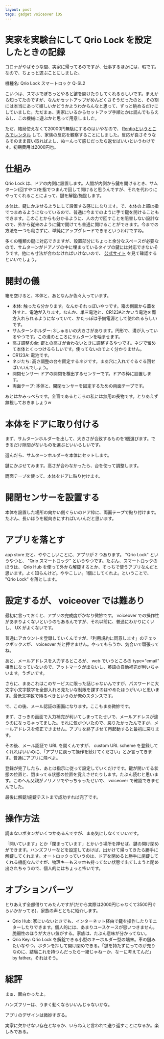 ```yaml
---
layout: post
tags: gadget voiceover iOS
---
```


# 実家を実験台にして Qrio Lock を設定したときの記録

コロナがやばそうな間、実家に帰ってるのですが、仕事するほかには、暇です。なので、ちょっと遊ぶことにしました。

機種名: Qrio Lock スマートロック Q-SL2

こいつは、スマホでぽちっとやると鍵を開けたりしてくれるらしいです。まえから知ってたのですが、なんかセットアップがめんどくさそうだったのと、その割には本当にあって嬉しいかどうかようわからんなと思って、ずっと眺めるだけにしていました。ただまぁ、実家にいるからセットアップ手順とかは読んでもらえるし、この機械に遊ぶかと思って用意しました。

ただ、結局使えなくて20000円無駄にするのはいやなので、 [Rentioというところでレンタル](https://www.rentio.jp/products/q-sl2) して、家族の反応を観察することにしました。反応が良さそうならそのまま買い取ればよし、ぬーんって感じだったら返せばいいというわけです。初期費用は2000円也。

# 仕組み

Qrio Lock は、ドアの内側に設置します。人間が内側から鍵を開けるとき、サムターン(回すやつ)を指でつまんで回して開けると思うんですが、それを代わりにやってくれることによって、鍵を解錠/施錠します。

本体は、鍵にかぶせるようにして設置する感じになります。で、本体の上部は指でつまめるようになっているので、普通に今までのように手で鍵を開けることもできます。このことからも分かるように、人の力で回すことを阻害しない設計なので、外から従来のように鍵で開けても普通に開けることができます。今までの方法を一つも殺さずに、単純にアップグレードできるというわけですね。

多くの種類の鍵に対応できますが、設置部分にちょっと余分なスペースが必要なので、サムターンがドアノブの中に埋まっているタイプの鍵には対応できないそうです。他にも寸法が合わなければいけないので、 [公式サイト](https://qrio.me/smartlock/specs/) を見て確認するといいでしょう。

# 開封の儀

箱を空けると、本体と、あとなんか色々入っています。

- 本体: 触ったら分かります。なんかそれっぽいやつです。箱の側面から蓋を外すと、電池が入ります。なんか、単三電池と、CR123Aとかいう電池を両方入れられるようになっていて、かたっぽは予備電源として使われるらしいです。
- サムターンホルダー: 3しゅるいの大きさがあります。円形で、溝が入っているやつです。この溝のところにサムターンを噛ませます。
- 高さ調整の台: 鍵との高さが合わないときに調整するやつです。ネジで留めて本体とくっつけるらしいです。使ってないのでよく分かりません。
- CR123A: 電池です。
- ネジたち: 高さ調整の台を固定するネジです。まあ穴に入れてぐるぐる回せばいいんでしょう。
- 開閉センサー: ドアの開閉を検出するセンサーです。ドアの枠に設置します。
- 両面テープ: 本体と、開閉センサーを固定するための両面テープです。

あとはかみっぺらです。全盲であるところの私には無用の長物です。とりあえず無視しておきましょうw

# 本体をドアに取り付ける

まず、サムターンホルダーを出して、大きさが合致するものを1個選びます。できるだけ隙間がないものを選ぶといいらしいです。

選んだら、サムターンホルダーを本体にセットします。

鍵にかぶせてみます。高さが合わなかったら、台を使って調整します。

両面テープを使って、本体をドアに貼り付けます。

# 開閉センサーを設置する

本体を設置した場所の向かい側ぐらいのドア枠に、両面テープで貼り付けます。たぶん、長いほうを縦向きにすればいいんだと思います。

# アプリを落とす

app store だと、ややこしいことに、アプリが 2 つあります。 "Qrio Lock" というやつと、 "Qrio スマートロック" というやつです。たぶん、スマートロックのほうは、 Qrio Hub を使って外から解錠するとか、そっちで使うアプリなんだと思います。よく知らんけど。ややこしい。1個にしてくれよ。ということで、 "Qrio Lock" を落とします。

# 設定するが、 voiceover では難あり

最初に言っておくと、アプリの完成度がかなり微妙です。 voiceover での操作性があまりよくないというのもあるんですが、それ以前に、普通にわかりにくいし、 UX がよくないです。

普通にアカウントを登録していくんですが、「利用規約に同意します」のチェックボックスが、 voiceover だと押せません。やってもらうか、気合いで頑張ってね。

あと、メールアドレスを入力するところが、 web でいうところの type="email" 相当になっていないので、アットマークが出ないし、英語の自動補完が利いちゃいます。うざいです。

さらに、まあこれはこのサービスに限った話じゃないんですが、パスワードに大文字小文字数字を全部入れろ見たいな制限を課すのはやめたほうがいいと思います。最低文字数で縛るべきというのが俺のスタンスです。

で、この後、メール認証の画面になります。ここもまあ微妙です。

まず、さっきの画面で入力補完が利いてしまってたせいで、メールアドレスが違うのになっちゃってました。それに気がついたので、戻りたかったんですが、メールアドレスを修正できません。アプリを終了させて再起動すると最初に戻ります。

その後、メール認証で URL を開くんですが、 custom URL scheme を登録してくれればいいのに、「アプリに戻って操作を続けてください」とか言ってきます。普通にアプリに飛べよ。

登録が完了したら、あとは指示に従って設定していくだけです。鍵が開いてる状態の位置と、閉まってる状態の位置を覚えさせたりします。たぶん読むと思います。このへん父親がノリノリでやっちゃったせいで、 voiceover で確認できませんでした。

最後に解錠/施錠テストまで成功すれば完了です。

# 操作方法

読まないボタンがいくつかあるんですが、まあ気にしなくていいです。

「開いています」とか「閉まっています」とかいう場所を押せば、鍵の開け閉めができます。ハンズフリーなどを設定しておけば、出かけて帰ってきたら勝手に解錠してくれます。オートロックっていうのは、ドアを閉めると勝手に施錠してくれる機能なんですが、物理キーもスマホも持ってない状態で出てしまうと閉め出されちゃうので、個人的にはちょっと怖いです。

# オプションパーツ

とりあえず全部借りてみたんですが(だから実際は2000円じゃなくて3500円ぐらいかかってる)、家族の声とともに紹介します。

- Qrio Hub: 家にいないときでも、インターネット経由で鍵を操作したりモニターしたりできます。個人的には、あまりユースケースが思いつきません。脆弱性のほうが大きい気がする。家族は、たぶん意味が分かってない。
- Qrio Key: Qrio Lock を解錠できる小型のキーホルダー型の端末。車の鍵みたいなやつ。ボタンを押して開け閉めできる。「鍵を持たずにってのが売りなのに、結局これを持つんだったら一緒じゃねーか、なーに考えてんだ」 by father。それはそう。

# 総評

まぁ、面白かったよ。

ハンズフリーは、うまく動くならいいんじゃないかな。

アプリのデザインは微妙すぎる。

実家に欠かせない存在となるか、いらねえと言われて送り返すことになるか。楽しみである。
